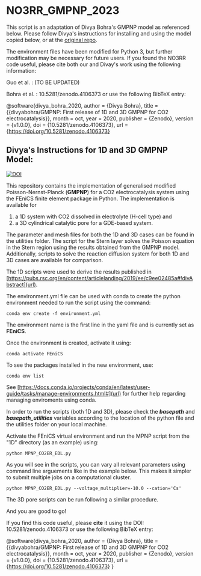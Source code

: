 # NO3RR_GMPNP_2023

This script is an adaptation of Divya Bohra's GMPNP model as referenced below. Please follow Divya's instructions for installing and using the model copied below, or at the [original repo](https://github.com/divyabohra/GMPNP).  

The environment files have been modified for Python 3, but further modification may be necessary for future users. If you found the NO3RR code useful, please cite both our and Divay's work using the following information: 

Guo et al. : (TO BE UPDATED) 

Bohra et al. : 10.5281/zenodo.4106373 or use the following BibTeX entry: 

@software{divya_bohra_2020,
  author       = {Divya Bohra},
  title        = {{divyabohra/GMPNP: First release of 1D and 3D GMPNP 
                   for CO2 electrocatalysis}},
  month        = oct,
  year         = 2020,
  publisher    = {Zenodo},
  version      = {v1.0.0},
  doi          = {10.5281/zenodo.4106373},
  url          = {https://doi.org/10.5281/zenodo.4106373}



## Divya's Instructions for 1D and 3D GMPNP Model: 
[![DOI](https://zenodo.org/badge/295436920.svg)](https://zenodo.org/badge/latestdoi/295436920)

This repository contains the implementation of generalised modified Poisson-Nernst-Planck (**GMPNP**) for a CO2 electrocatalysis system using the FEniCS finite element package in Python. The implementation is available for 

1. a 1D system with CO2 dissolved in electrolyte (H-cell type) and 
2. a 3D cylindrical catalytic pore for a GDE-based system.

The parameter and mesh files for both the 1D and 3D cases can be found in the utilities folder. 
The script for the Stern layer solves the Poisson equation in the Stern region using the results obtained from the GMPNP model. 
Additionally, scripts to solve the reaction diffusion system for both 1D and 3D cases are available for comparison.

The 1D scripts were used to derive the results published in [https://pubs.rsc.org/en/content/articlelanding/2019/ee/c9ee02485a#!divAbstract](url).

The environment.yml file can be used with conda to create the python environment needed to run the script using the command:

`conda env create -f environment.yml`

The environment name is the first line in the yaml file and is currently set as **FEniCS**.

Once the environment is created, activate it using:

`conda activate FEniCS`

To see the packages installed in the new environment, use:

`conda env list`

See [https://docs.conda.io/projects/conda/en/latest/user-guide/tasks/manage-environments.html#](url) for further help regarding managing enviroments using conda. 

In order to run the scripts (both 1D and 3D), please check the ***basepath*** and ***basepath_utilities*** variables according to the location of the python file and the utilities folder on your local machine. 

Activate the FEniCS virtual environment and run the MPNP script from the "1D" directory (as an example) using:

`python MPNP_CO2ER_EDL.py`

As you will see in the scripts, you can vary all relevant parameters using command line arguements like in the example below. This makes it simpler to submit multiple jobs on a computational cluster.

`python MPNP_CO2ER_EDL.py --voltage_multiplier=-10.0 --cation='Cs'`

The 3D pore scripts can be run following a similar procedure.

And you are good to go!

If you find this code useful, please **cite** it using the DOI: 10.5281/zenodo.4106373 or use the following BibTeX entry: 

@software{divya_bohra_2020,
  author       = {Divya Bohra},
  title        = {{divyabohra/GMPNP: First release of 1D and 3D GMPNP 
                   for CO2 electrocatalysis}},
  month        = oct,
  year         = 2020,
  publisher    = {Zenodo},
  version      = {v1.0.0},
  doi          = {10.5281/zenodo.4106373},
  url          = {https://doi.org/10.5281/zenodo.4106373}
}
